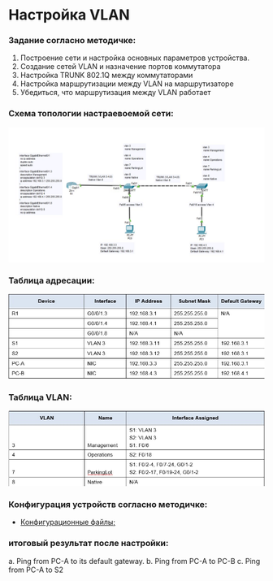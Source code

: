 #  Настройка VLAN 

###  Задание согласно методичке:

  1. Построение сети и настройка основных параметров устройства.
  2. Создание сетей VLAN и назначение портов коммутатора
  3. Настройка TRUNK 802.1Q между коммутаторами
  4. Настройка маршрутизации между VLAN на маршрутизаторе
  5. Убедиться, что маршрутизация между VLAN работает

###  Схема топологии настраевоемой сети:
![](VLAN.png)

###  Таблица адресации:
![](Adress_table.png)

###  Таблица VLAN:
![](Vlan_table.png)

###  Конфигурация устройств согласно методичке:
- [Конфигурационные файлы;](config/)

###  итоговый результат после настройки:
a.	Ping from PC-A to its default gateway.
b.	Ping from PC-A to PC-B
c.	Ping from PC-A to S2


